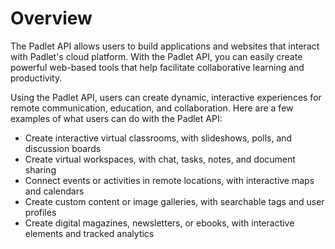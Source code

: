 # Overview

The Padlet API allows users to build applications and websites that interact
with Padlet's cloud platform. With the Padlet API, you can easily create
powerful web-based tools that help facilitate collaborative learning and
productivity.

Using the Padlet API, users can create dynamic, interactive experiences for
remote communication, education, and collaboration. Here are a few examples of
what users can do with the Padlet API:

- Create interactive virtual classrooms, with slideshows, polls, and discussion
  boards
- Create virtual workspaces, with chat, tasks, notes, and document sharing
- Connect events or activities in remote locations, with interactive maps and
  calendars
- Create custom content or image galleries, with searchable tags and user
  profiles
- Create digital magazines, newsletters, or ebooks, with interactive elements
  and tracked analytics
